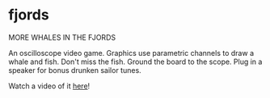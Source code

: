 # fjords
MORE WHALES IN THE FJORDS


An oscilloscope video game. Graphics use parametric channels to draw a whale and fish.  Don't miss the fish.  Ground the board to the scope.  Plug in a speaker for bonus drunken sailor tunes.


Watch a video of it [here](https://www.youtube.com/watch?v=0m7s08q16nA)!
